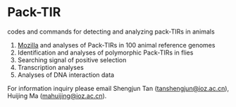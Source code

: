 # Pack-TIR
codes and commands for detecting and analyzing pack-TIRs in animals
1. [Mozilla](Identification) and analyses of Pack-TIRs in 100 animal reference genomes
2. Identification and analyses of polymorphic Pack-TIRs in flies
3. Searching signal of positive selection
4. Transcription analyses
5. Analyses of DNA interaction data

For information inquiry please email Shengjun Tan (tanshengjun@ioz.ac.cn), Huijing Ma (mahuijing@ioz.ac.cn).
